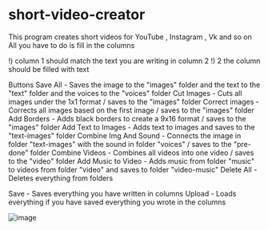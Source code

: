 # short-video-creator

This program creates short videos for YouTube , Instagram , Vk and so on
All you have to do is fill in the columns

!) column 1 should match the text you are writing in column 2
!) 2 the column should be filled with text

Buttons 
Save All - Saves the image to the "images" folder and the text to the "text" folder and the voices to the "voices" folder 
Cut Images - Сuts all images under the 1x1 format / saves to the "images" folder
Correct images - Сorrects all images based on the first image / saves to the "images" folder
Add Borders - Adds black borders to create a 9x16 format / saves to the "images" folder
Add Text to Images - Adds text to images and saves to the "text-images" folder
Combine Img And Sound - Connects the image in folder "text-images" with the sound in folder "voices"  / saves to the "pre-done" folder
Combine Videos - Combines all videos into one video  / saves to the "video" folder
Add Music to Video - Adds music from folder "music" to videos from folder "video" and saves to folder "video-music"
Delete All - Deletes everything from folders

Save - Saves everything you have written in columns
Upload - Loads everything if you have saved everything you wrote in the columns

![image](https://github.com/enoobis/short-video-creator/assets/62465404/2223e59a-27c4-4f5e-bfbb-ac32672a786a)

